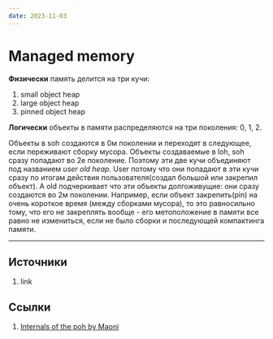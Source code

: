 ```yaml
---
date: 2023-11-03
---
```

# Managed memory

**Физически** память делится на три кучи:

1. small object heap
1. large object heap
1. pinned object heap

**Логически** объекты в памяти распределяются на три поколения: 0, 1, 2.

Объекты в soh создаются в 0м поколении и переходят в следующее, если переживают сборку мусора.
Объекты создаваемые в loh, soh сразу попадают во 2е поколение. Поэтому эти две кучи объединяют под названием *user old heap*. User потому что они попадают в эти кучи сразу по итогам действия пользователя(создал большой или закрепил объект). А old подчеркивает что эти объекты долгоживущие: они сразу создаются во 2м поколении. Например, если объект закрепить(pin) на очень короткое время (между сборками мусора), то это равносильно тому, что его не закреплять вообще - его метоположение в памяти все равно не измениться, если не было сборки и последующей компактинга памяти.

---

## Источники

1. link

## Ссылки

1. [Internals of the poh by Maoni](https://devblogs.microsoft.com/dotnet/internals-of-the-poh/)
